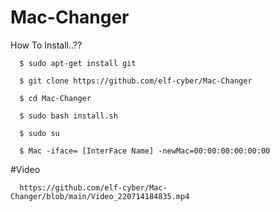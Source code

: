 # Mac-Changer

How To Install..??

      $ sudo apt-get install git
  
      $ git clone https://github.com/elf-cyber/Mac-Changer
  
      $ cd Mac-Changer
  
      $ sudo bash install.sh
  
      $ sudo su
  
      $ Mac -iface= [InterFace Name] -newMac=00:00:00:00:00:00


#Video 


      https://github.com/elf-cyber/Mac-Changer/blob/main/Video_220714184835.mp4
